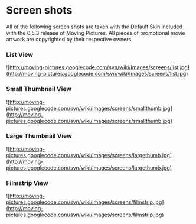 # Screen shots #
All of the following screen shots are taken with the Default Skin included with the 0.5.3 release of Moving Pictures. All pieces of promotional movie artwork are copyrighted by their respective owners.

### List View ###
![http://moving-pictures.googlecode.com/svn/wiki/Images/screens/list.jpg](http://moving-pictures.googlecode.com/svn/wiki/Images/screens/list.jpg)

### Small Thumbnail View ###
![http://moving-pictures.googlecode.com/svn/wiki/Images/screens/smallthumb.jpg](http://moving-pictures.googlecode.com/svn/wiki/Images/screens/smallthumb.jpg)

### Large Thumbnail View ###
![http://moving-pictures.googlecode.com/svn/wiki/Images/screens/largethumb.jpg](http://moving-pictures.googlecode.com/svn/wiki/Images/screens/largethumb.jpg)

### Filmstrip View ###
![http://moving-pictures.googlecode.com/svn/wiki/Images/screens/filmstrip.jpg](http://moving-pictures.googlecode.com/svn/wiki/Images/screens/filmstrip.jpg)